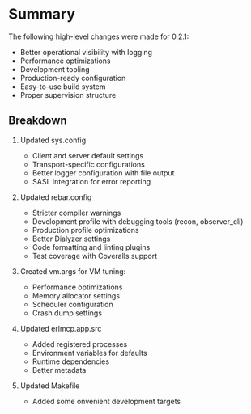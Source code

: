 # Summary

The following high-level changes were made for 0.2.1:

* Better operational visibility with logging
* Performance optimizations
* Development tooling
* Production-ready configuration
* Easy-to-use build system
* Proper supervision structure

## Breakdown

1. Updated sys.config

   * Client and server default settings
   * Transport-specific configurations
   * Better logger configuration with file output
   * SASL integration for error reporting

2. Updated rebar.config

   * Stricter compiler warnings
   * Development profile with debugging tools (recon, observer_cli)
   * Production profile optimizations
   * Better Dialyzer settings
   * Code formatting and linting plugins
   * Test coverage with Coveralls support

3. Created vm.args for VM tuning:

   * Performance optimizations
   * Memory allocator settings
   * Scheduler configuration
   * Crash dump settings

4. Updated erlmcp.app.src

   * Added registered processes
   * Environment variables for defaults
   * Runtime dependencies
   * Better metadata

5. Updated Makefile

   * Added some onvenient development targets
